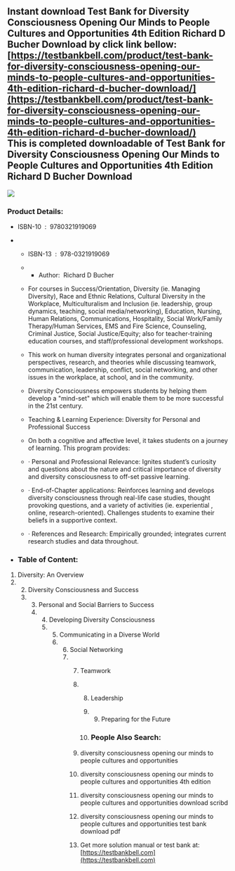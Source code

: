 Instant download **Test Bank for Diversity Consciousness Opening Our Minds to People Cultures and Opportunities 4th Edition Richard D Bucher Download** by click link bellow:  
[https://testbankbell.com/product/test-bank-for-diversity-consciousness-opening-our-minds-to-people-cultures-and-opportunities-4th-edition-richard-d-bucher-download/](https://testbankbell.com/product/test-bank-for-diversity-consciousness-opening-our-minds-to-people-cultures-and-opportunities-4th-edition-richard-d-bucher-download/)  
This is completed downloadable of Test Bank for Diversity Consciousness Opening Our Minds to People Cultures and Opportunities 4th Edition Richard D Bucher Download
--------------------------------------------------------------------------------------------------------------------------------------------------------------------


![](https://testbankbell.com/wp-content/uploads/2023/05/514-AKilpCL._SY300_.jpg)
### Product Details:


* ISBN-10 ‏ : ‎ 9780321919069
* * ISBN-13 ‏ : ‎ 978-0321919069
  * * Author:  Richard D Bucher
   
  * For courses in Success/Orientation, Diversity (ie. Managing Diversity), Race and Ethnic Relations, Cultural Diversity in the Workplace, Multiculturalism and Inclusion (ie. leadership, group dynamics, teaching, social media/networking), Education, Nursing, Human Relations, Communications, Hospitality, Social Work/Family Therapy/Human Services, EMS and Fire Science, Counseling, Criminal Justice, Social Justice/Equity; also for teacher-training education courses, and staff/professional development workshops.
 
  * This work on human diversity integrates personal and organizational perspectives, research, and theories while discussing teamwork, communication, leadership, conflict, social networking, and other issues in the workplace, at school, and in the community.
 
  * Diversity Consciousness empowers students by helping them develop a "mind-set" which will enable them to be more successful in the 21st century.
 
  * Teaching & Learning Experience: Diversity for Personal and Professional Success
 
  * On both a cognitive and affective level, it takes students on a journey of learning. This program provides:
 
  * · Personal and Professional Relevance: Ignites student’s curiosity and questions about the nature and critical importance of diversity and diversity consciousness to off-set passive learning.
 
  * · End-of-Chapter applications: Reinforces learning and develops diversity consciousness through real-life case studies, thought provoking questions, and a variety of activities (ie. experiential , online, research-oriented). Challenges students to examine their beliefs in a supportive context.
 
  * · References and Research: Empirically grounded; integrates current research studies and data throughout.
 
* ### Table of Content:

1. Diversity: An Overview
2. 2. Diversity Consciousness and Success
   3. 3. Personal and Social Barriers to Success
      4. 4. Developing Diversity Consciousness
         5. 5. Communicating in a Diverse World
            6. 6. Social Networking
               7. 7. Teamwork
                  8. 8. Leadership
                     9. 9. Preparing for the Future
                       
                     10. ### People Also Search:
                    
                  9. diversity consciousness opening our minds to people cultures and opportunities
                 
                  10. diversity consciousness opening our minds to people cultures and opportunities 4th edition
                 
                  11. diversity consciousness opening our minds to people cultures and opportunities download scribd
                 
                  12. diversity consciousness opening our minds to people cultures and opportunities test bank download pdf
                  13.  Get more solution manual or test bank at: [https://testbankbell.com](https://testbankbell.com)
